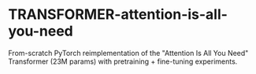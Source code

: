 # TRANSFORMER-attention-is-all-you-need
From-scratch PyTorch reimplementation of the "Attention Is All You Need" Transformer (23M params) with pretraining + fine-tuning experiments.
